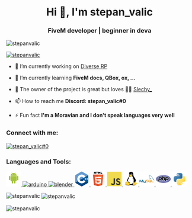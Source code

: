 <h1 align="center">Hi 👋, I'm stepan_valic</h1>
<h3 align="center">FiveM developer | beginner in deva</h3>

<p align="left"> <img src="https://komarev.com/ghpvc/?username=stepanvalic&label=Profile%20views&color=0e75b6&style=flat" alt="stepanvalic" /> </p>

<p align="left"> <a href="https://github.com/ryo-ma/github-profile-trophy"><img src="https://github-profile-trophy.vercel.app/?username=stepanvalic" alt="stepanvalic" /></a> </p>

- 🔭 I’m currently working on [Diverse RP](https://github.com/Diverse-RP)

- 🌱 I’m currently learning **FiveM docs, QBox, ox, ...**

- 👯 The owner of the project is great but loves 🍺🍻 [Slechy_](https://github.com/slechy)

- 📫 How to reach me **Discord: stepan_valic#0**

- ⚡ Fun fact **I'm a Moravian and I don't speak languages very well**

<h3 align="left">Connect with me:</h3>
<p align="left">
<a href="https://discord.gg/stepan_valic#0" target="blank"><img align="center" src="https://raw.githubusercontent.com/rahuldkjain/github-profile-readme-generator/master/src/images/icons/Social/discord.svg" alt="stepan_valic#0" height="30" width="40" /></a>
</p>

<h3 align="left">Languages and Tools:</h3>
<p align="left"> <a href="https://developer.android.com" target="_blank" rel="noreferrer"> <img src="https://raw.githubusercontent.com/devicons/devicon/master/icons/android/android-original-wordmark.svg" alt="android" width="40" height="40"/> </a> <a href="https://www.arduino.cc/" target="_blank" rel="noreferrer"> <img src="https://cdn.worldvectorlogo.com/logos/arduino-1.svg" alt="arduino" width="40" height="40"/> </a> <a href="https://www.blender.org/" target="_blank" rel="noreferrer"> <img src="https://download.blender.org/branding/community/blender_community_badge_white.svg" alt="blender" width="40" height="40"/> </a> <a href="https://www.w3schools.com/cpp/" target="_blank" rel="noreferrer"> <img src="https://raw.githubusercontent.com/devicons/devicon/master/icons/cplusplus/cplusplus-original.svg" alt="cplusplus" width="40" height="40"/> </a> <a href="https://www.w3.org/html/" target="_blank" rel="noreferrer"> <img src="https://raw.githubusercontent.com/devicons/devicon/master/icons/html5/html5-original-wordmark.svg" alt="html5" width="40" height="40"/> </a> <a href="https://developer.mozilla.org/en-US/docs/Web/JavaScript" target="_blank" rel="noreferrer"> <img src="https://raw.githubusercontent.com/devicons/devicon/master/icons/javascript/javascript-original.svg" alt="javascript" width="40" height="40"/> </a> <a href="https://www.linux.org/" target="_blank" rel="noreferrer"> <img src="https://raw.githubusercontent.com/devicons/devicon/master/icons/linux/linux-original.svg" alt="linux" width="40" height="40"/> </a> <a href="https://www.mysql.com/" target="_blank" rel="noreferrer"> <img src="https://raw.githubusercontent.com/devicons/devicon/master/icons/mysql/mysql-original-wordmark.svg" alt="mysql" width="40" height="40"/> </a> <a href="https://www.php.net" target="_blank" rel="noreferrer"> <img src="https://raw.githubusercontent.com/devicons/devicon/master/icons/php/php-original.svg" alt="php" width="40" height="40"/> </a> <a href="https://www.python.org" target="_blank" rel="noreferrer"> <img src="https://raw.githubusercontent.com/devicons/devicon/master/icons/python/python-original.svg" alt="python" width="40" height="40"/> </a> </p>

<p><img align="left" src="https://github-readme-stats.vercel.app/api/top-langs?username=stepanvalic&show_icons=true&locale=en&layout=compact" alt="stepanvalic" /></p>

<p>&nbsp;<img align="center" src="https://github-readme-stats.vercel.app/api?username=stepanvalic&show_icons=true&locale=en" alt="stepanvalic" /></p>

<p><img align="center" src="https://github-readme-streak-stats.herokuapp.com/?user=stepanvalic&" alt="stepanvalic" /></p>
